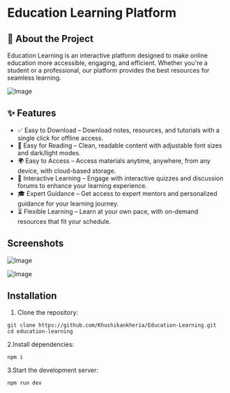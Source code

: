 # Education Learning Platform

## 📌 About the Project
Education Learning is an interactive platform designed to make online education more accessible, engaging, and efficient. Whether you're a student or a professional, our platform provides the best resources for seamless learning.

![Image](https://github.com/user-attachments/assets/6156c095-4132-4493-becd-b53806961191)

## ✨ Features
- ✅ Easy to Download – Download notes, resources, and tutorials with a single click for offline access.
- 📖 Easy for Reading – Clean, readable content with adjustable font sizes and dark/light modes.
- 🌍 Easy to Access – Access materials anytime, anywhere, from any device, with cloud-based storage.
- 🧠 Interactive Learning – Engage with interactive quizzes and discussion forums to enhance your learning experience.
- 🎓 Expert Guidance – Get access to expert mentors and personalized guidance for your learning journey.
- ⏳ Flexible Learning – Learn at your own pace, with on-demand resources that fit your schedule.

## Screenshots

![Image](https://github.com/user-attachments/assets/6f79ea61-65eb-469e-9fa3-778bcf09f54b)

![Image](https://github.com/user-attachments/assets/c3318fb6-9ec0-424a-82d8-5628e3ad7cbe)

## Installation

1. Clone the repository:
```
git clone https://github.com/Khushikankheria/Education-Learning.git
cd education-learning
```

2.Install dependencies:
```
npm i
```

3.Start the development server:
```
npm run dev
```
